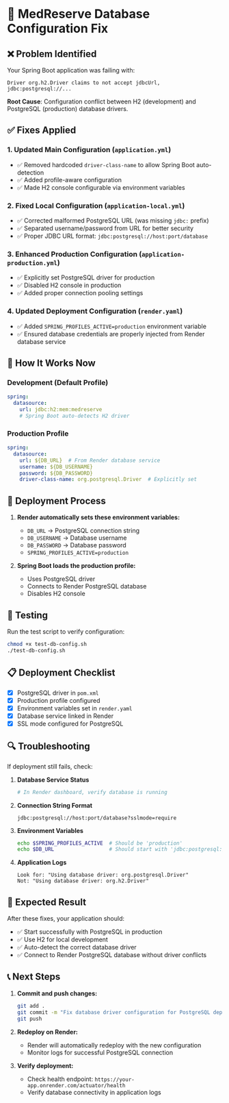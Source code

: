 # 🔧 MedReserve Database Configuration Fix

## ❌ Problem Identified
Your Spring Boot application was failing with:
```
Driver org.h2.Driver claims to not accept jdbcUrl, jdbc:postgresql://...
```

**Root Cause**: Configuration conflict between H2 (development) and PostgreSQL (production) database drivers.

## ✅ Fixes Applied

### 1. **Updated Main Configuration** (`application.yml`)
- ✅ Removed hardcoded `driver-class-name` to allow Spring Boot auto-detection
- ✅ Added profile-aware configuration
- ✅ Made H2 console configurable via environment variables

### 2. **Fixed Local Configuration** (`application-local.yml`)
- ✅ Corrected malformed PostgreSQL URL (was missing `jdbc:` prefix)
- ✅ Separated username/password from URL for better security
- ✅ Proper JDBC URL format: `jdbc:postgresql://host:port/database`

### 3. **Enhanced Production Configuration** (`application-production.yml`)
- ✅ Explicitly set PostgreSQL driver for production
- ✅ Disabled H2 console in production
- ✅ Added proper connection pooling settings

### 4. **Updated Deployment Configuration** (`render.yaml`)
- ✅ Added `SPRING_PROFILES_ACTIVE=production` environment variable
- ✅ Ensured database credentials are properly injected from Render database service

## 🎯 How It Works Now

### Development (Default Profile)
```yaml
spring:
  datasource:
    url: jdbc:h2:mem:medreserve
    # Spring Boot auto-detects H2 driver
```

### Production Profile
```yaml
spring:
  datasource:
    url: ${DB_URL}  # From Render database service
    username: ${DB_USERNAME}
    password: ${DB_PASSWORD}
    driver-class-name: org.postgresql.Driver  # Explicitly set
```

## 🚀 Deployment Process

1. **Render automatically sets these environment variables:**
   - `DB_URL` → PostgreSQL connection string
   - `DB_USERNAME` → Database username
   - `DB_PASSWORD` → Database password
   - `SPRING_PROFILES_ACTIVE=production`

2. **Spring Boot loads the production profile:**
   - Uses PostgreSQL driver
   - Connects to Render PostgreSQL database
   - Disables H2 console

## 🧪 Testing

Run the test script to verify configuration:
```bash
chmod +x test-db-config.sh
./test-db-config.sh
```

## 📋 Deployment Checklist

- [x] PostgreSQL driver in `pom.xml`
- [x] Production profile configured
- [x] Environment variables set in `render.yaml`
- [x] Database service linked in Render
- [x] SSL mode configured for PostgreSQL

## 🔍 Troubleshooting

If deployment still fails, check:

1. **Database Service Status**
   ```bash
   # In Render dashboard, verify database is running
   ```

2. **Connection String Format**
   ```
   jdbc:postgresql://host:port/database?sslmode=require
   ```

3. **Environment Variables**
   ```bash
   echo $SPRING_PROFILES_ACTIVE  # Should be 'production'
   echo $DB_URL                  # Should start with 'jdbc:postgresql://'
   ```

4. **Application Logs**
   ```
   Look for: "Using database driver: org.postgresql.Driver"
   Not: "Using database driver: org.h2.Driver"
   ```

## 🎉 Expected Result

After these fixes, your application should:
- ✅ Start successfully with PostgreSQL in production
- ✅ Use H2 for local development
- ✅ Auto-detect the correct database driver
- ✅ Connect to Render PostgreSQL database without driver conflicts

## 📞 Next Steps

1. **Commit and push changes:**
   ```bash
   git add .
   git commit -m "Fix database driver configuration for PostgreSQL deployment"
   git push
   ```

2. **Redeploy on Render:**
   - Render will automatically redeploy with the new configuration
   - Monitor logs for successful PostgreSQL connection

3. **Verify deployment:**
   - Check health endpoint: `https://your-app.onrender.com/actuator/health`
   - Verify database connectivity in application logs
